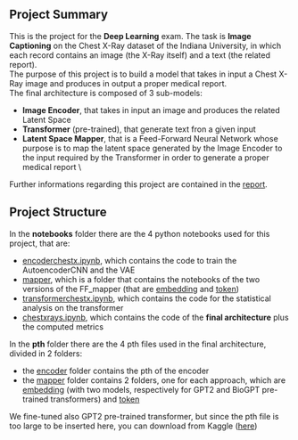 ## Project Summary
This is the project for the **Deep Learning** exam.
The task is **Image Captioning** on the Chest X-Ray dataset of the Indiana University, in which each record contains an image (the X-Ray itself) and a text (the related report). \
The purpose of this project is to build a model that takes in input a Chest X-Ray image and produces in output a proper medical report. \
The final architecture is composed of 3 sub-models:
- **Image Encoder**, that takes in input an image and produces the related Latent Space
- **Transformer** (pre-trained), that generate text fron a given input
- **Latent Space Mapper**, that is a Feed-Forward Neural Network whose purpose is to map the latent space generated by the Image Encoder to the input required by the Transformer in order to generate a proper medical report
\

Further informations regarding this project are contained in the [report](https://github.com/Absoluty02/DLA/blob/main/DL/ReportDL.pdf).


## Project Structure
In the **notebooks** folder there are the 4 python notebooks used for this project, that are:
- [encoderchestx.ipynb](https://github.com/Absoluty02/DLA/blob/main/DL/notebooks/encoderchestx.ipynb), which contains the code to train the AutoencoderCNN and the VAE
- [mapper](https://github.com/Absoluty02/DLA/tree/main/DL/notebooks/mapper), which is a folder that contains the notebooks of the two versions of the FF_mapper (that are [embedding](https://github.com/Absoluty02/DLA/tree/main/DL/notebooks/mapper/embedding) and [token](https://github.com/Absoluty02/DLA/tree/main/DL/notebooks/mapper/token))
- [transformerchestx.ipynb](https://github.com/Absoluty02/DLA/blob/main/DL/notebooks/transformerchestx.ipynb), which contains the code for the statistical analysis on the transformer
- [chestxrays.ipynb](https://github.com/Absoluty02/DLA/blob/main/DL/notebooks/chestxrays.ipynb), which contains the code of the **final architecture** plus the computed metrics

In the **pth** folder there are the 4 pth files used in the final architecture, divided in 2 folders:
- the [encoder](https://github.com/Absoluty02/DLA/tree/main/DL/pth/encoder) folder contains the pth of the encoder
- the [mapper](https://github.com/Absoluty02/DLA/tree/main/DL/pth/mapper) folder contains 2 folders, one for each approach, which are [embedding](https://github.com/Absoluty02/DLA/tree/main/DL/pth/mapper/embedding) (with two models, respectively for GPT2 and BioGPT pre-trained transformers) and [token](https://github.com/Absoluty02/DLA/tree/main/DL/pth/mapper/token)

We fine-tuned also GPT2 pre-trained transformer, but since the pth file is too large to be inserted here, you can download from Kaggle ([here](https://www.kaggle.com/models/emanueleconforti/gpt2_fine_tuned))

